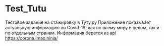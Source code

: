 # Test_Tutu
Тестовое задание на стажировку в Туту.ру
Приложение показывает актуальную информацию по Covid-19, как по всему миру в целом, так и по отдельным странам. Информация берется из api https://corona.lmao.ninja/

